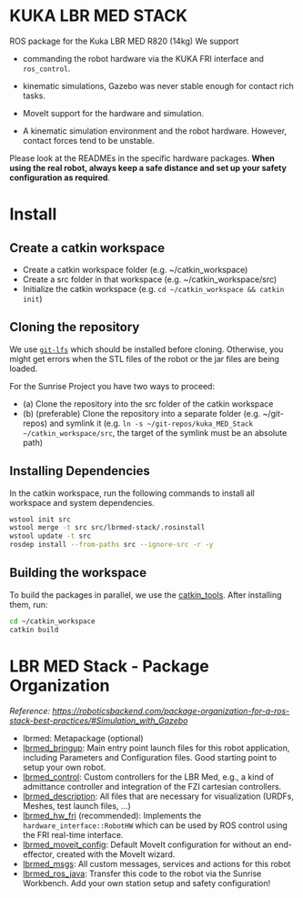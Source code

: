 # KUKA LBR MED STACK
ROS package for the Kuka LBR MED R820 (14kg)
We support
- commanding the robot hardware via the KUKA FRI interface and `ros_control`.
- kinematic simulations, Gazebo was never stable enough for contact rich tasks.
- MoveIt support for the hardware and simulation.

- A kinematic simulation environment and the robot hardware.
However, contact forces tend to be unstable.

Please look at the READMEs in the specific hardware packages.
**When using the real robot, always keep a safe distance and set up your safety configuration as required**.

# Install
## Create a catkin workspace
* Create a catkin workspace folder (e.g. ~/catkin_workspace)
* Create a src folder in that workspace (e.g. ~/catkin_workspace/src)
* Initialize the catkin workspace (e.g. `cd ~/catkin_workspace && catkin init`)

## Cloning the repository
We use [`git-lfs`](https://packagecloud.io/github/git-lfs/install) which should be installed before cloning.
Otherwise, you might get errors when the STL files of the robot or the jar files are being loaded.

For the Sunrise Project you have two ways to proceed:
* (a) Clone the repository into the src folder of the catkin workspace
* (b) (preferable) Clone the repository into a separate folder (e.g. ~/git-repos) and symlink it (e.g. `ln -s ~/git-repos/kuka_MED_Stack ~/catkin_workspace/src`, the target of the symlink must be an absolute path) 

## Installing Dependencies
In the catkin workspace, run the following commands to install all workspace and system dependencies.
```bash
wstool init src
wstool merge -t src src/lbrmed-stack/.rosinstall
wstool update -t src
rosdep install --from-paths src --ignore-src -r -y
``` 

## Building the workspace
To build the packages in parallel, we use the [catkin_tools](https://catkin-tools.readthedocs.io/en/latest/installing.html). After installing them, run:
```bash
cd ~/catkin_workspace
catkin build
```

# LBR MED Stack - Package Organization
*Reference: https://roboticsbackend.com/package-organization-for-a-ros-stack-best-practices/#Simulation_with_Gazebo*

* lbrmed: Metapackage (optional)
* [lbrmed_bringup](./lbrmed_bringup): Main entry point launch files for this robot application, including Parameters and Configuration files. Good starting point to setup your own robot.
* [lbrmed_control](./lbrmed_control): Custom controllers for the LBR Med, e.g., a kind of admittance controller and integration of the FZI cartesian controllers.
* [lbrmed_description](./lbrmed_description): All files that are necessary for visualization (URDFs, Meshes, test launch files, ...)
* [lbrmed_hw_fri](./lbrmed_hw_fri/) (recommended): Implements the `hardware_interface::RobotHW` which can be used by ROS control using the FRI real-time interface.
* [lbrmed_moveit_config](./lbrmed_moveit_config): Default MoveIt configuration for without an end-effector, created with the MoveIt wizard.
* [lbrmed_msgs](./lbrmed_msgs): All custom messages, services and actions for this robot
* [lbrmed_ros_java](./lbrmed_ros_java): Transfer this code to the robot via the Sunrise Workbench. Add your own station setup and safety configuration!
